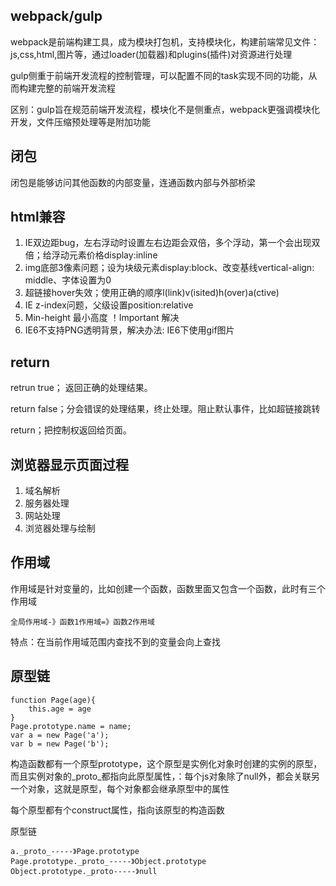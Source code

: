 ## webpack/gulp

webpack是前端构建工具，成为模块打包机，支持模块化，构建前端常见文件：js,css,html,图片等，通过loader(加载器)和plugins(插件)对资源进行处理

gulp侧重于前端开发流程的控制管理，可以配置不同的task实现不同的功能，从而构建完整的前端开发流程

区别：gulp旨在规范前端开发流程，模块化不是侧重点，webpack更强调模块化开发，文件压缩预处理等是附加功能

## 闭包

闭包是能够访问其他函数的内部变量，连通函数内部与外部桥梁

## html兼容

1. IE双边距bug，左右浮动时设置左右边距会双倍，多个浮动，第一个会出现双倍；给浮动元素价格display:inline
2. img底部3像素问题；设为块级元素display:block、改变基线vertical-align: middle、字体设置为0
3. 超链接hover失效；使用正确的顺序l(link)v(isited)h(over)a(ctive)
4. IE z-index问题，父级设置position:relative
5. Min-height 最小高度 ！Important 解决
6. IE6不支持PNG透明背景，解决办法: IE6下使用gif图片

## return

retrun true； 返回正确的处理结果。

return false；分会错误的处理结果，终止处理。阻止默认事件，比如超链接跳转

return；把控制权返回给页面。

## 浏览器显示页面过程

1. 域名解析
2. 服务器处理
3. 网站处理
4. 浏览器处理与绘制

## 作用域

作用域是针对变量的，比如创建一个函数，函数里面又包含一个函数，此时有三个作用域

```
全局作用域-》函数1作用域=》函数2作用域
```

特点：在当前作用域范围内查找不到的变量会向上查找

## 原型链

```
function Page(age){
	this.age = age
}
Page.prototype.name = name;
var a = new Page('a');
var b = new Page('b');
```

构造函数都有一个原型prototype，这个原型是实例化对象时创建的实例的原型，而且实例对象的_proto_都指向此原型属性，：每个js对象除了null外，都会关联另一个对象，这就是原型，每个对象都会继承原型中的属性

每个原型都有个construct属性，指向该原型的构造函数

原型链

```
a._proto_-----》Page.prototype
Page.prototype._proto_-----》Object.prototype
Object.prototype._proto-----》null
```

